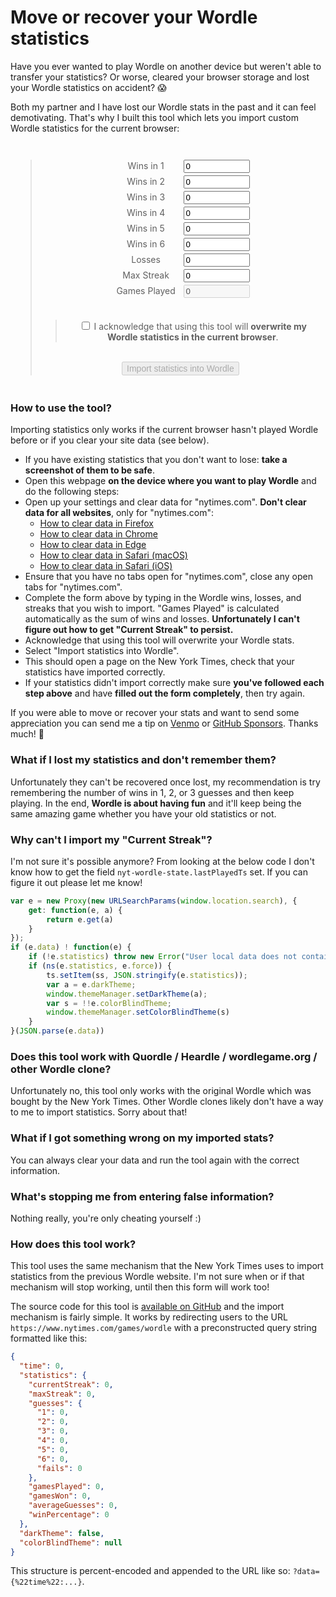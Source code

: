 # Move or recover your Wordle statistics

Have you ever wanted to play Wordle on another device but weren't able to transfer your statistics? Or worse, cleared your browser storage and lost your Wordle statistics on accident? 😱

Both my partner and I have lost our Wordle stats in the past and it can feel demotivating. That's why I built this tool which lets you import custom Wordle statistics for the current browser:

<style>
  .number-inputs {
    width: 8em;
    display: inline-block;
    margin-bottom: 0.3em;
  }
</style>
<center style="margin-top: 3em; margin-bottom: 3em;">
<blockquote style="max-width: 32em;">
 <form action="/api/wordle-stats" method="get" target="_blank">
   <label class="number-inputs" for="wins-1">Wins in 1</label>
  <input class="number-inputs" type="number" id="wins-1" name="wins-1" min="0" max="1000" value="0"><br>
    <label class="number-inputs" for="wins-2">Wins in 2</label>
  <input class="number-inputs" type="number" id="wins-2" name="wins-2" min="0" max="1000" value="0"><br>
    <label class="number-inputs" for="wins-3">Wins in 3</label>
  <input class="number-inputs" type="number" id="wins-3" name="wins-3" min="0" max="1000" value="0"><br>
    <label class="number-inputs" for="wins-4">Wins in 4</label>
  <input class="number-inputs" type="number" id="wins-4" name="wins-4" min="0" max="1000" value="0"><br>
    <label class="number-inputs" for="wins-5">Wins in 5</label>
  <input class="number-inputs" type="number" id="wins-5" name="wins-5" min="0" max="1000" value="0"><br>
  <label class="number-inputs" for="wins-6">Wins in 6</label>
  <input class="number-inputs" type="number" id="wins-6" name="wins-6" min="0" max="1000" value="0"><br>
  <label class="number-inputs" for="losses">Losses</label>
  <input class="number-inputs" type="number" id="losses" name="losses" min="0" max="1000" value="0"><br>
  <label class="number-inputs" for="max-streak">Max Streak</label>
  <input class="number-inputs" type="number" id="max-streak" name="max-streak" min="0" max="1000" value="0"><br>
  <label class="number-inputs" for="games-played">Games Played</label>
  <input class="number-inputs" disabled type="number" id="games-played" name="games-played" min="0" max="1000" value="0"><br><br>
  <blockquote>
  <input type="checkbox" id="ack-checkbox" name="ack" value="ack" onclick="ackCheckbox(this)">
  <label for="ack">I acknowledge that using this tool will <strong>overwrite my Wordle statistics in the current browser</strong>.</label>
  </blockquote><br>
   <input disabled style="font-size: 1em;" id="import-stats" type="submit" value="Import statistics into Wordle">
</form>
</blockquote>
<script>
  function ackCheckbox(checkbox) {
    document.getElementById("import-stats").disabled = checkbox.checked ? false : true;
  }
  function recomputeGamesPlayed() {
    let gamesPlayed = 0;
    for (let i = 1; i <= 6; i++) {
      gamesPlayed += parseInt(document.getElementById("wins-" + i).value);
    }
    gamesPlayed += parseInt(document.getElementById("losses").value)
    document.getElementById("games-played").value = gamesPlayed.toString();
  }
  ackCheckbox(document.getElementById("ack-checkbox"));
  for (let i = 1; i <= 6; i++) {
    document.getElementById("wins-" + i).addEventListener("input", recomputeGamesPlayed);
  }
  document.getElementById("losses").addEventListener("input", recomputeGamesPlayed);
</script>
</center>

### How to use the tool?

Importing statistics only works if the current browser hasn't played Wordle before or if you clear your site data (see below).

- If you have existing statistics that you don't want to lose: **take a screenshot of them to be safe**.
- Open this webpage **on the device where you want to play Wordle** and do the following steps:
- Open up your settings and clear data for "nytimes.com". **Don't clear data for all websites**, only for "nytimes.com":
  - [How to clear data in Firefox](https://www.google.com/search?q=how+to+clear+website+data+firefox)
  - [How to clear data in Chrome](https://www.google.com/search?q=how+to+clear+website+data+chrome)
  - [How to clear data in Edge](https://www.google.com/search?q=how+to+clear+website+data+edge)
  - [How to clear data in Safari (macOS)](https://superuser.com/a/1534142)
  - [How to clear data in Safari (iOS)](https://browserhow.com/how-to-view-cache-and-clear-site-storage-in-safari-ios-ipados)
- Ensure that you have no tabs open for "nytimes.com", close any open tabs for "nytimes.com".
- Complete the form above by typing in the Wordle wins, losses, and streaks that you wish to import. "Games Played" is calculated automatically as the sum of wins and losses. **Unfortunately I can't figure out how to get "Current Streak" to persist.**
- Acknowledge that using this tool will overwrite your Wordle stats.
- Select "Import statistics into Wordle".
- This should open a page on the New York Times, check that your statistics have imported correctly.
- If your statistics didn't import correctly make sure **you've followed each step above** and have **filled out the form completely**, then try again.

If you were able to move or recover your stats and want to send some appreciation you can send me a tip on [Venmo](https://venmo.com/u/sethmlarson) or [GitHub Sponsors](https://github.com/sponsors/sethmlarson). Thanks much! 🥰

### What if I lost my statistics and don't remember them?

Unfortunately they can't be recovered once lost, my recommendation is try remembering the number of wins in 1, 2, or 3 guesses and then keep playing. In the end, **Wordle is about having fun** and it'll keep being the same amazing game whether you have your old statistics or not.

### Why can't I import my "Current Streak"?

I'm not sure it's possible anymore? From looking at the below code I don't know how to get the field `nyt-wordle-state.lastPlayedTs` set. If you can figure it out please let me know!

```js
var e = new Proxy(new URLSearchParams(window.location.search), {
    get: function(e, a) {
        return e.get(a)
    }
});
if (e.data) ! function(e) {
    if (!e.statistics) throw new Error("User local data does not contain statistics. Aborting transfer.");
    if (ns(e.statistics, e.force)) {
        ts.setItem(ss, JSON.stringify(e.statistics));
        var a = e.darkTheme;
        window.themeManager.setDarkTheme(a);
        var s = !!e.colorBlindTheme;
        window.themeManager.setColorBlindTheme(s)
    }
}(JSON.parse(e.data))
```

### Does this tool work with Quordle / Heardle / wordlegame.org / other Wordle clone?

Unfortunately no, this tool only works with the original Wordle which was bought by the New York Times. Other Wordle clones likely don't have a way to me to import statistics. Sorry about that!

### What if I got something wrong on my imported stats?

You can always clear your data and run the tool again with the correct information.

### What's stopping me from entering false information?

Nothing really, you're only cheating yourself :)

### How does this tool work?

This tool uses the same mechanism that the New York Times uses to import statistics from the previous Wordle website. I'm not sure when or if that mechanism will stop working, until then this form will work too!

The source code for this tool is [available on GitHub](https://github.com/sethmlarson/sethmlarson.dev/blob/master/app/app.py) and the import mechanism is fairly simple. It works by redirecting users to the URL `https://www.nytimes.com/games/wordle` with a preconstructed query string formatted like this:

```json
{
  "time": 0,
  "statistics": {
    "currentStreak": 0,
    "maxStreak": 0,
    "guesses": {
      "1": 0,
      "2": 0,
      "3": 0,
      "4": 0,
      "5": 0,
      "6": 0,
      "fails": 0
    },
    "gamesPlayed": 0,
    "gamesWon": 0,
    "averageGuesses": 0,
    "winPercentage": 0
  },
  "darkTheme": false,
  "colorBlindTheme": null
}
```

This structure is percent-encoded and appended to the URL like so: `?data={%22time%22:...}`.
